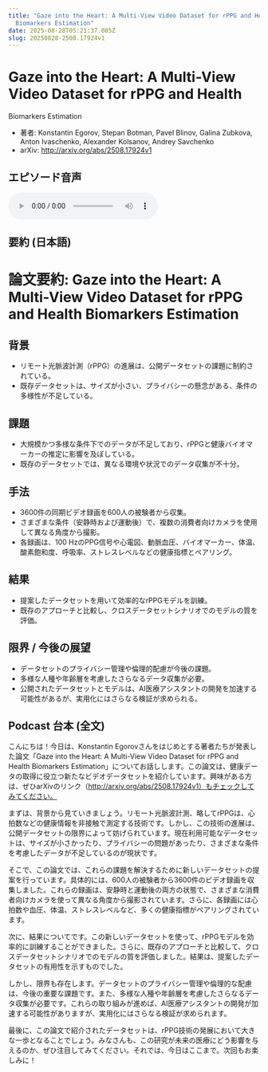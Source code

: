 ```yaml
---
title: "Gaze into the Heart: A Multi-View Video Dataset for rPPG and Health
  Biomarkers Estimation"
date: 2025-08-28T05:21:37.085Z
slug: 20250828-2508.17924v1
---
```


# Gaze into the Heart: A Multi-View Video Dataset for rPPG and Health
  Biomarkers Estimation

- 著者: Konstantin Egorov, Stepan Botman, Pavel Blinov, Galina Zubkova, Anton Ivaschenko, Alexander Kolsanov, Andrey Savchenko
- arXiv: http://arxiv.org/abs/2508.17924v1

## エピソード音声

<audio controls src="https://yut0takagi.github.io/daily-use/episodes/20250828-2508.17924v1.mp3"></audio>

## 要約 (日本語)

# 論文要約: Gaze into the Heart: A Multi-View Video Dataset for rPPG and Health Biomarkers Estimation

## 背景
- リモート光脈波計測（rPPG）の進展は、公開データセットの課題に制約されている。
- 既存データセットは、サイズが小さい、プライバシーの懸念がある、条件の多様性が不足している。

## 課題
- 大規模かつ多様な条件下でのデータが不足しており、rPPGと健康バイオマーカーの推定に影響を及ぼしている。
- 既存のデータセットでは、異なる環境や状況でのデータ収集が不十分。

## 手法
- 3600件の同期ビデオ録画を600人の被験者から収集。
- さまざまな条件（安静時および運動後）で、複数の消費者向けカメラを使用して異なる角度から撮影。
- 各録画は、100 HzのPPG信号や心電図、動脈血圧、バイオマーカー、体温、酸素飽和度、呼吸率、ストレスレベルなどの健康指標とペアリング。

## 結果
- 提案したデータセットを用いて効率的なrPPGモデルを訓練。
- 既存のアプローチと比較し、クロスデータセットシナリオでのモデルの質を評価。

## 限界 / 今後の展望
- データセットのプライバシー管理や倫理的配慮が今後の課題。
- 多様な人種や年齢層を考慮したさらなるデータ収集が必要。
- 公開されたデータセットとモデルは、AI医療アシスタントの開発を加速する可能性があるが、実用化にはさらなる検証が求められる。

## Podcast 台本 (全文)

こんにちは！今日は、Konstantin Egorovさんをはじめとする著者たちが発表した論文「Gaze into the Heart: A Multi-View Video Dataset for rPPG and Health Biomarkers Estimation」についてお話しします。この論文は、健康データの取得に役立つ新たなビデオデータセットを紹介しています。興味がある方は、ぜひarXivのリンク（http://arxiv.org/abs/2508.17924v1）もチェックしてみてください。

まずは、背景から見ていきましょう。リモート光脈波計測、略してrPPGは、心拍数などの健康情報を非接触で測定する技術です。しかし、この技術の進展は、公開データセットの限界によって妨げられています。現在利用可能なデータセットは、サイズが小さかったり、プライバシーの問題があったり、さまざまな条件を考慮したデータが不足しているのが現状です。

そこで、この論文では、これらの課題を解決するために新しいデータセットの提案を行っています。具体的には、600人の被験者から3600件のビデオ録画を収集しました。これらの録画は、安静時と運動後の両方の状態で、さまざまな消費者向けカメラを使って異なる角度から撮影されています。さらに、各録画には心拍数や血圧、体温、ストレスレベルなど、多くの健康指標がペアリングされています。

次に、結果についてです。この新しいデータセットを使って、rPPGモデルを効率的に訓練することができました。さらに、既存のアプローチと比較して、クロスデータセットシナリオでのモデルの質を評価しました。結果は、提案したデータセットの有用性を示すものでした。

しかし、限界も存在します。データセットのプライバシー管理や倫理的な配慮は、今後の重要な課題です。また、多様な人種や年齢層を考慮したさらなるデータ収集が必要です。これらの取り組みが進めば、AI医療アシスタントの開発が加速する可能性がありますが、実用化にはさらなる検証が求められます。

最後に、この論文で紹介されたデータセットは、rPPG技術の発展において大きな一歩となることでしょう。みなさんも、この研究が未来の医療にどう影響を与えるのか、ぜひ注目してみてください。それでは、今日はここまで。次回もお楽しみに！
